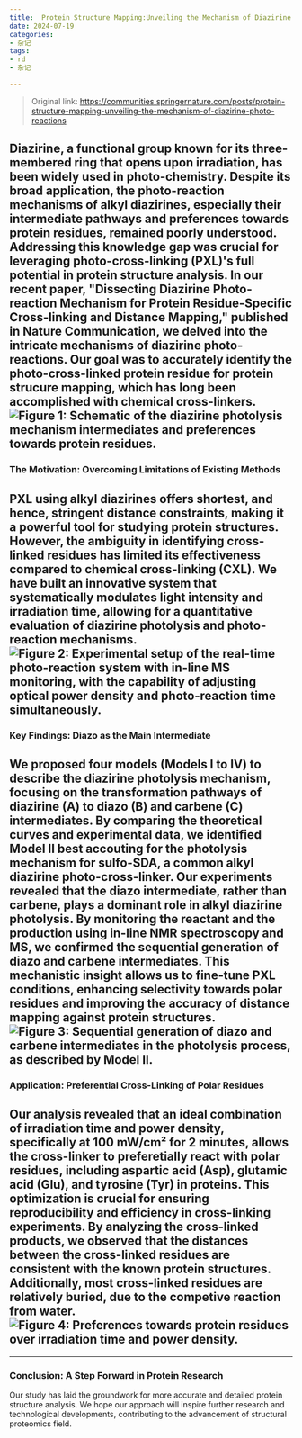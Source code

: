 ```yaml
---
title:  Protein Structure Mapping:Unveiling the Mechanism of Diazirine Photo-reactions
date: 2024-07-19
categories:
- 杂记
tags:
- rd
- 杂记

---
```


> Original link: https://communities.springernature.com/posts/protein-structure-mapping-unveiling-the-mechanism-of-diazirine-photo-reactions

Diazirine, a functional group known for its three-membered ring that opens upon irradiation, has been widely used in photo-chemistry. Despite its broad application, the photo-reaction mechanisms of alkyl diazirines, especially their intermediate pathways and preferences towards protein residues, remained poorly understood. Addressing this knowledge gap was crucial for leveraging photo-cross-linking (PXL)'s full potential in protein structure analysis.
In our recent paper, "Dissecting Diazirine Photo-reaction Mechanism for Protein Residue-Specific Cross-linking and Distance Mapping," published in Nature Communication, we delved into the intricate mechanisms of diazirine photo-reactions. Our goal was to accurately identify the photo-cross-linked protein residue for protein strucure mapping, which has long been accomplished with chemical cross-linkers.
![Figure 1: Schematic of the diazirine photolysis mechanism intermediates and preferences towards protein residues.](https://communities.springernature.com/cdn-cgi/image/metadata=copyright,fit=scale-down,format=auto,quality=95/https://images.zapnito.com/uploads/qH61iPr4RD2PKAbAnBJi_1.png)
---
 
### The Motivation: Overcoming Limitations of Existing Methods
PXL using alkyl diazirines offers shortest, and hence, stringent distance constraints, making it a powerful tool for studying protein structures. However, the ambiguity in identifying cross-linked residues has limited its effectiveness compared to chemical cross-linking (CXL). We have built an innovative system that systematically modulates light intensity and irradiation time, allowing for a quantitative evaluation of diazirine photolysis and photo-reaction mechanisms.
![Figure 2: Experimental setup of the real-time photo-reaction system with in-line MS monitoring, with the capability of adjusting optical power density and photo-reaction time simultaneously. ](https://communities.springernature.com/cdn-cgi/image/metadata=copyright,fit=scale-down,format=auto,quality=95/https://images.zapnito.com/uploads/RVgf7gt2SQehP8qT6Zg0_2.png)
---
 
### Key Findings: Diazo as the Main Intermediate
We proposed four models (Models I to IV) to describe the diazirine photolysis mechanism, focusing on the transformation pathways of diazirine (A) to diazo (B) and carbene (C) intermediates. By comparing the theoretical curves and experimental data, we identified Model II best accouting for the photolysis mechanism for sulfo-SDA, a common alkyl diazirine photo-cross-linker.
Our experiments revealed that the diazo intermediate, rather than carbene, plays a dominant role in alkyl diazirine photolysis. By monitoring the reactant and the production using in-line NMR spectroscopy and MS, we confirmed the sequential generation of diazo and carbene intermediates. This mechanistic insight allows us to fine-tune PXL conditions, enhancing selectivity towards polar residues and improving the accuracy of distance mapping against protein structures.
![Figure 3: Sequential generation of diazo and carbene intermediates in the photolysis process, as described by Model II.](https://communities.springernature.com/cdn-cgi/image/metadata=copyright,fit=scale-down,format=auto,quality=95/https://images.zapnito.com/uploads/FpkwkCEfQdOUYx3HFcRx_3.png)
---
 
### Application: Preferential Cross-Linking of Polar Residues
Our analysis revealed that an ideal combination of irradiation time and power density, specifically at 100 mW/cm² for 2 minutes, allows the cross-linker to preferetially react with polar residues, including aspartic acid (Asp), glutamic acid (Glu), and tyrosine (Tyr) in proteins. This optimization is crucial for ensuring reproducibility and efficiency in cross-linking experiments. By analyzing the cross-linked products, we observed that the distances between the cross-linked residues are consistent with the known protein structures. Additionally, most cross-linked residues are relatively buried, due to the competive reaction from water.
![Figure 4: Preferences towards protein residues over irradiation time and power density.](https://communities.springernature.com/cdn-cgi/image/metadata=copyright,fit=scale-down,format=auto,quality=95/https://images.zapnito.com/uploads/HDZcQeNSTis953nxUyHS_4.png)
---
---
 
### Conclusion: A Step Forward in Protein Research
Our study has laid the groundwork for more accurate and detailed protein structure analysis. We hope our approach will inspire further research and technological developments, contributing to the advancement of structural proteomics field.